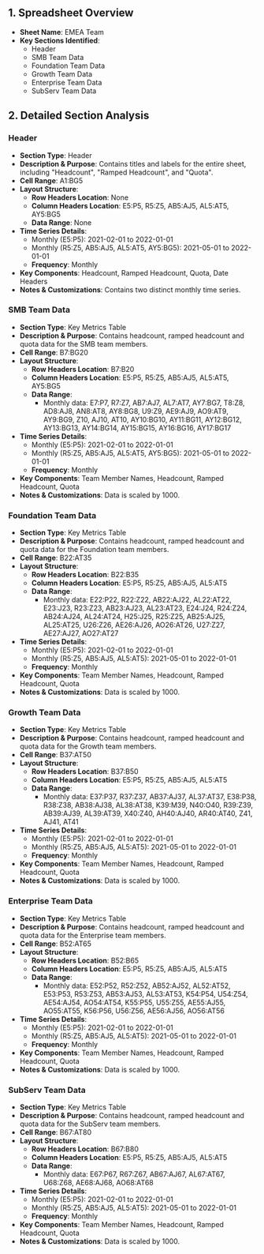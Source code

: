 ## 1. Spreadsheet Overview
- **Sheet Name**: EMEA Team
- **Key Sections Identified**:
    - Header
    - SMB Team Data
    - Foundation Team Data
    - Growth Team Data
    - Enterprise Team Data
    - SubServ Team Data

## 2. Detailed Section Analysis

### Header
- **Section Type**: Header
- **Description & Purpose**: Contains titles and labels for the entire sheet, including "Headcount", "Ramped Headcount", and "Quota".
- **Cell Range**: A1:BG5
- **Layout Structure**:
    - **Row Headers Location**: None
    - **Column Headers Location**: E5:P5, R5:Z5, AB5:AJ5, AL5:AT5, AY5:BG5
    - **Data Range**: None
- **Time Series Details**:
    - Monthly (E5:P5): 2021-02-01 to 2022-01-01
    - Monthly (R5:Z5, AB5:AJ5, AL5:AT5, AY5:BG5): 2021-05-01 to 2022-01-01
    - **Frequency**: Monthly
- **Key Components**: Headcount, Ramped Headcount, Quota, Date Headers
- **Notes & Customizations**: Contains two distinct monthly time series.

### SMB Team Data
- **Section Type**: Key Metrics Table
- **Description & Purpose**: Contains headcount, ramped headcount and quota data for the SMB team members.
- **Cell Range**: B7:BG20
- **Layout Structure**:
    - **Row Headers Location**: B7:B20
    - **Column Headers Location**: E5:P5, R5:Z5, AB5:AJ5, AL5:AT5, AY5:BG5
    - **Data Range**:
      - Monthly data: E7:P7, R7:Z7, AB7:AJ7, AL7:AT7, AY7:BG7, T8:Z8, AD8:AJ8, AN8:AT8, AY8:BG8, U9:Z9, AE9:AJ9, AO9:AT9, AY9:BG9, Z10, AJ10, AT10, AY10:BG10, AY11:BG11, AY12:BG12, AY13:BG13, AY14:BG14, AY15:BG15, AY16:BG16, AY17:BG17
- **Time Series Details**:
    - Monthly (E5:P5): 2021-02-01 to 2022-01-01
    - Monthly (R5:Z5, AB5:AJ5, AL5:AT5, AY5:BG5): 2021-05-01 to 2022-01-01
    - **Frequency**: Monthly
- **Key Components**: Team Member Names, Headcount, Ramped Headcount, Quota
- **Notes & Customizations**: Data is scaled by 1000.

### Foundation Team Data
- **Section Type**: Key Metrics Table
- **Description & Purpose**: Contains headcount, ramped headcount and quota data for the Foundation team members.
- **Cell Range**: B22:AT35
- **Layout Structure**:
    - **Row Headers Location**: B22:B35
    - **Column Headers Location**: E5:P5, R5:Z5, AB5:AJ5, AL5:AT5
    - **Data Range**:
      - Monthly data: E22:P22, R22:Z22, AB22:AJ22, AL22:AT22, E23:J23, R23:Z23, AB23:AJ23, AL23:AT23, E24:J24, R24:Z24, AB24:AJ24, AL24:AT24, H25:J25, R25:Z25, AB25:AJ25, AL25:AT25, U26:Z26, AE26:AJ26, AO26:AT26, U27:Z27, AE27:AJ27, AO27:AT27
- **Time Series Details**:
    - Monthly (E5:P5): 2021-02-01 to 2022-01-01
    - Monthly (R5:Z5, AB5:AJ5, AL5:AT5): 2021-05-01 to 2022-01-01
    - **Frequency**: Monthly
- **Key Components**: Team Member Names, Headcount, Ramped Headcount, Quota
- **Notes & Customizations**: Data is scaled by 1000.

### Growth Team Data
- **Section Type**: Key Metrics Table
- **Description & Purpose**: Contains headcount, ramped headcount and quota data for the Growth team members.
- **Cell Range**: B37:AT50
- **Layout Structure**:
    - **Row Headers Location**: B37:B50
    - **Column Headers Location**: E5:P5, R5:Z5, AB5:AJ5, AL5:AT5
    - **Data Range**:
      - Monthly data: E37:P37, R37:Z37, AB37:AJ37, AL37:AT37, E38:P38, R38:Z38, AB38:AJ38, AL38:AT38, K39:M39, N40:O40, R39:Z39, AB39:AJ39, AL39:AT39, X40:Z40, AH40:AJ40, AR40:AT40, Z41, AJ41, AT41
- **Time Series Details**:
    - Monthly (E5:P5): 2021-02-01 to 2022-01-01
    - Monthly (R5:Z5, AB5:AJ5, AL5:AT5): 2021-05-01 to 2022-01-01
    - **Frequency**: Monthly
- **Key Components**: Team Member Names, Headcount, Ramped Headcount, Quota
- **Notes & Customizations**: Data is scaled by 1000.

### Enterprise Team Data
- **Section Type**: Key Metrics Table
- **Description & Purpose**: Contains headcount, ramped headcount and quota data for the Enterprise team members.
- **Cell Range**: B52:AT65
- **Layout Structure**:
    - **Row Headers Location**: B52:B65
    - **Column Headers Location**: E5:P5, R5:Z5, AB5:AJ5, AL5:AT5
    - **Data Range**:
      - Monthly data: E52:P52, R52:Z52, AB52:AJ52, AL52:AT52, E53:P53, R53:Z53, AB53:AJ53, AL53:AT53, K54:P54, U54:Z54, AE54:AJ54, AO54:AT54, K55:P55, U55:Z55, AE55:AJ55, AO55:AT55, K56:P56, U56:Z56, AE56:AJ56, AO56:AT56
- **Time Series Details**:
    - Monthly (E5:P5): 2021-02-01 to 2022-01-01
    - Monthly (R5:Z5, AB5:AJ5, AL5:AT5): 2021-05-01 to 2022-01-01
    - **Frequency**: Monthly
- **Key Components**: Team Member Names, Headcount, Ramped Headcount, Quota
- **Notes & Customizations**: Data is scaled by 1000.

### SubServ Team Data
- **Section Type**: Key Metrics Table
- **Description & Purpose**: Contains headcount, ramped headcount and quota data for the SubServ team members.
- **Cell Range**: B67:AT80
- **Layout Structure**:
    - **Row Headers Location**: B67:B80
    - **Column Headers Location**: E5:P5, R5:Z5, AB5:AJ5, AL5:AT5
    - **Data Range**:
      - Monthly data: E67:P67, R67:Z67, AB67:AJ67, AL67:AT67, U68:Z68, AE68:AJ68, AO68:AT68
- **Time Series Details**:
    - Monthly (E5:P5): 2021-02-01 to 2022-01-01
    - Monthly (R5:Z5, AB5:AJ5, AL5:AT5): 2021-05-01 to 2022-01-01
    - **Frequency**: Monthly
- **Key Components**: Team Member Names, Headcount, Ramped Headcount, Quota
- **Notes & Customizations**: Data is scaled by 1000.
